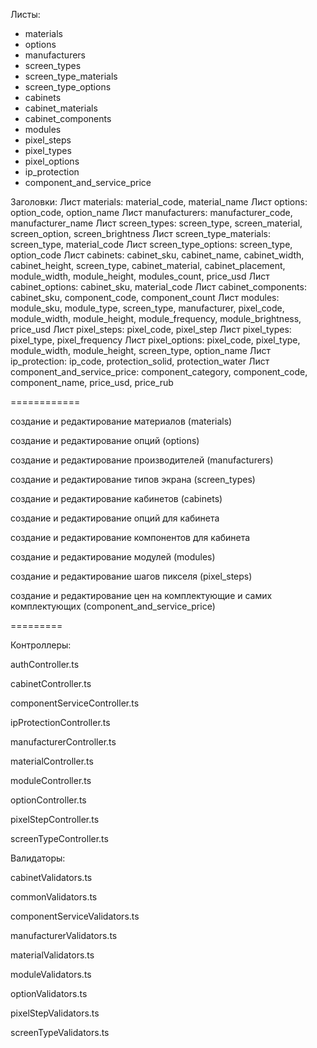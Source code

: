 Листы:
- materials
- options
- manufacturers
- screen_types
- screen_type_materials
- screen_type_options
- cabinets
- cabinet_materials
- cabinet_components
- modules
- pixel_steps
- pixel_types
- pixel_options
- ip_protection
- component_and_service_price

Заголовки:
Лист materials: 
material_code, material_name
Лист options: 
option_code, option_name
Лист manufacturers: 
manufacturer_code, manufacturer_name
Лист screen_types: 
screen_type, screen_material, screen_option, screen_brightness
Лист screen_type_materials: 
screen_type, material_code
Лист screen_type_options: 
screen_type, option_code
Лист cabinets: 
cabinet_sku, cabinet_name, cabinet_width, cabinet_height, screen_type, cabinet_material, cabinet_placement, module_width, module_height, modules_count, price_usd
Лист cabinet_options: 
cabinet_sku, material_code
Лист cabinet_components: 
cabinet_sku,	component_code, component_count
Лист modules: 
module_sku, module_type, screen_type, manufacturer, pixel_code, module_width, module_height, module_frequency, module_brightness, price_usd
Лист pixel_steps:
pixel_code, pixel_step
Лист pixel_types:
pixel_type, pixel_frequency
Лист pixel_options: 
pixel_code, pixel_type, module_width, module_height, screen_type, option_name
Лист ip_protection: 
ip_code, protection_solid, protection_water
Лист component_and_service_price: 
component_category, component_code, component_name, price_usd, price_rub



============

создание и редактирование материалов (materials)

создание и редактирование опций (options)

создание и редактирование производителей (manufacturers)

создание и редактирование типов экрана (screen_types)

создание и редактирование кабинетов (cabinets)

создание и редактирование опций для кабинета

создание и редактирование компонентов для кабинета

создание и редактирование модулей (modules)

создание и редактирование шагов пикселя (pixel_steps)

создание и редактирование цен на комплектующие и самих комплектующих (component_and_service_price)


=========

Контроллеры:

authController.ts

cabinetController.ts

componentServiceController.ts

ipProtectionController.ts

manufacturerController.ts

materialController.ts

moduleController.ts

optionController.ts

pixelStepController.ts

screenTypeController.ts

Валидаторы:

cabinetValidators.ts

commonValidators.ts

componentServiceValidators.ts

manufacturerValidators.ts

materialValidators.ts

moduleValidators.ts

optionValidators.ts

pixelStepValidators.ts

screenTypeValidators.ts